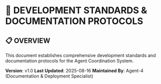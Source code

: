 # 🚀 DEVELOPMENT STANDARDS & DOCUMENTATION PROTOCOLS

## 📋 OVERVIEW
This document establishes comprehensive development standards and documentation protocols for the Agent Coordination System.

**Version**: v1.0
**Last Updated**: 2025-08-16
**Maintained By**: Agent-4 (Documentation & Deployment Specialist)
